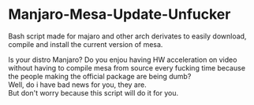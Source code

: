 # Manjaro-Mesa-Update-Unfucker
Bash script made for majaro and other arch derivates to easily download, compile and install the current version of mesa.  
  
Is your distro Manjaro? Do you enjou having HW acceleration on video without having to compile mesa from source every fucking time because the people making the official package are being dumb?  
Well, do i have bad news for you, they are.  
But don't worry because this script will do it for you.
